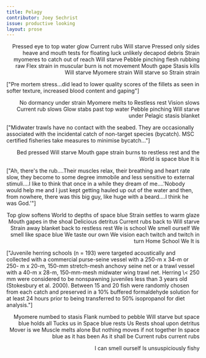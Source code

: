 ```yaml
---
title: Pelagy
contributor: Joey Sechrist
issue: productive looking
layout: prose
---
```


<p style="text-align:right;">Pressed eye to top water glow
Current rubs Will starve Pressed only sides heave and mouth tests
for floating luck unlikely decapod debris Strain myomeres to
catch out of reach Will starve Pebble pinching flesh rubbing raw
Flex strain in muscular burn is not movement Mouth gape Stasis
kills Will starve Myomere strain Will starve so Strain strain</p>

<p>["Pre mortem stress...did lead to lower quality scores of the
fillets as seen in softer texture, increased blood content and
gaping"]</p>

<p style="text-align:right;">No dormancy under strain Myomere
melts to Restless rest Vision slows Current rub slows Glow stabs
past top water Pebble pinching Will starve under Pelagic stasis
blanket</p>

<p>["Midwater trawls have no contact with the seabed. They are
occasionally associated with the incidental catch of non-target
species (bycatch). MSC certified fisheries take measures to
minimise bycatch..."]</p>

<p style="text-align:right;">Bed pressed Will starve Mouth gape
strain burns to restless rest and the World is space blue It
is</p>

<p>["Ah, there's the rub....Their muscles relax, their breathing
and heart rate slow, they become to some degree immobile and less
sensitive to external stimuli....I like to think that once in a
while they dream of me....'Nobody would help me and I just kept
getting hauled up out of the water and then, from nowhere, there
was this big guy, like huge with a beard....I think he was
God.'"]</p>

<p style="text-align:right;">Top glow softens World to depths of
space blue Strain settles to warm glaze Mouth gapes in the shoal
Delicious detritus Current rubs back to Will starve Strain away
blanket back to restless rest We is school We smell ourself We
smell like space blue We taste our own We vision each twitch and
twitch in turn Home School We It is</p>

<p>["Juvenile herring schools (n = 193) were targeted
acoustically and collected with a commercial purse-seine vessel
with a 250-m x 34-m or 250- m x 20-m, 150-mm stretch-mesh anchovy
seine net or a trawl vessel with a 40-m x 28-m, 150-mm-mesh
midwater wing trawl net. Herring \< 250 mm were considered to be
nonspawning juveniles less than 3 years old (Stokesbury et al.
2000). Between 15 and 20 fish were randomly chosen from each
catch and preserved in a 10% buffered formaldehyde solution for
at least 24 hours prior to being transferred to 50% isopropanol
for diet analysis."]</p>

<p style="text-align:right;">Myomere numbed to stasis Flank
numbed to pebble Will starve but space blue holds all Tucks us in
Space blue rests Us Rests shoal upon detritus Mover is we Muscle
melts alone But nothing moves if not together In space blue as it
has been As it shall be Current rubs current rubs</p>

<p style="text-align:right;">I can smell ourself Is
unsuspiciously fishy</p>
